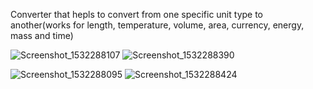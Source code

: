 Converter that hepls to convert from one specific unit type to another(works for length, temperature, volume, area, currency, energy, mass and time)

![Screenshot_1532288107](https://user-images.githubusercontent.com/25930120/160386122-9f5263f4-5fa4-4e3d-b831-97d5996be085.png)
![Screenshot_1532288390](https://user-images.githubusercontent.com/25930120/160386125-53626a50-2f4b-480e-904a-18cca0fcce0a.png)

![Screenshot_1532288095](https://user-images.githubusercontent.com/25930120/160386442-e706fade-a98e-44f9-a34a-d01f94293f18.png)
![Screenshot_1532288424](https://user-images.githubusercontent.com/25930120/160386443-4f4256e1-c622-4aa8-83d8-46801da7a6a5.png)
